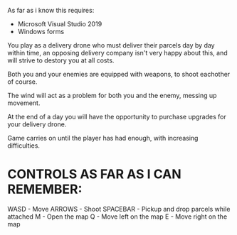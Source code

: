 As far as i know this requires:
- Microsoft Visual Studio 2019
- Windows forms

You play as a delivery drone who must deliver their parcels day by day within time, an opposing delivery company isn't very happy about this, and will strive to destory you at all costs.

Both you and your enemies are equipped with weapons, to shoot eachother of course.

The wind will act as a problem for both you and the enemy, messing up movement.

At the end of a day you will have the opportunity to purchase upgrades for your delivery drone.

Game carries on until the player has had enough, with increasing difficulties.

# CONTROLS AS FAR AS I CAN REMEMBER:

WASD - Move
ARROWS - Shoot
SPACEBAR - Pickup and drop parcels while attached
M - Open the map
Q - Move left on the map
E - Move right on the map
